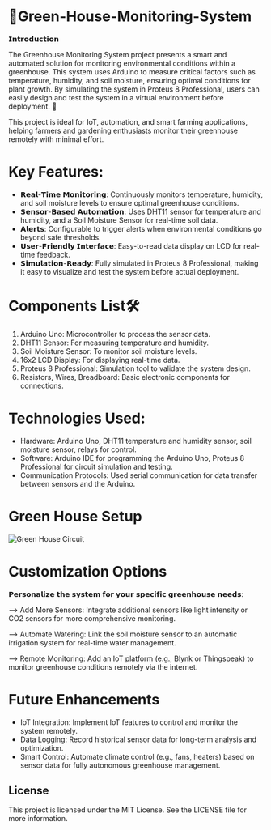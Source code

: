 # 🌿Green-House-Monitoring-System

𝗜𝗻𝘁𝗿𝗼𝗱𝘂𝗰𝘁𝗶𝗼𝗻

The Greenhouse Monitoring System project presents a smart and automated solution for monitoring environmental conditions within a greenhouse. This system uses Arduino to measure critical factors such as temperature, humidity, and soil moisture, ensuring optimal conditions for plant growth. By simulating the system in Proteus 8 Professional, users can easily design and test the system in a virtual environment before deployment. 🌱

This project is ideal for IoT, automation, and smart farming applications, helping farmers and gardening enthusiasts monitor their greenhouse remotely with minimal effort.

# Key Features:

- 𝗥𝗲𝗮𝗹-𝗧𝗶𝗺𝗲 𝗠𝗼𝗻𝗶𝘁𝗼𝗿𝗶𝗻𝗴: Continuously monitors temperature, humidity, and soil moisture levels to ensure optimal greenhouse conditions.
- 𝗦𝗲𝗻𝘀𝗼𝗿-𝗕𝗮𝘀𝗲𝗱 𝗔𝘂𝘁𝗼𝗺𝗮𝘁𝗶𝗼𝗻: Uses DHT11 sensor for temperature and humidity, and a Soil Moisture Sensor for real-time soil data.
- 𝗔𝗹𝗲𝗿𝘁𝘀: Configurable to trigger alerts when environmental conditions go beyond safe thresholds.
- 𝗨𝘀𝗲𝗿-𝗙𝗿𝗶𝗲𝗻𝗱𝗹𝘆 𝗜𝗻𝘁𝗲𝗿𝗳𝗮𝗰𝗲: Easy-to-read data display on LCD for real-time feedback.
- 𝗦𝗶𝗺𝘂𝗹𝗮𝘁𝗶𝗼𝗻-𝗥𝗲𝗮𝗱𝘆: Fully simulated in Proteus 8 Professional, making it easy to visualize and test the system before actual deployment.

 # Components List🛠️
  
  1.  Arduino Uno: Microcontroller to process the sensor data.
  2.  DHT11 Sensor: For measuring temperature and humidity.
  3.  Soil Moisture Sensor: To monitor soil moisture levels.
  4.  16x2 LCD Display: For displaying real-time data.
  5.  Proteus 8 Professional: Simulation tool to validate the system design.
  6.  Resistors, Wires, Breadboard: Basic electronic components for connections.


 # Technologies Used:
 
- Hardware: Arduino Uno, DHT11 temperature and humidity sensor, soil moisture sensor, relays for control.
- Software: Arduino IDE for programming the Arduino Uno, Proteus 8 Professional for circuit simulation and testing.
- Communication Protocols: Used serial communication for data transfer between sensors and the Arduino.

# Green House  Setup
![Green House Circuit](https://github.com/user-attachments/assets/6c9e453d-3003-4c1a-bb94-ed880861afc4)

 # Customization Options 
 
𝗣𝗲𝗿𝘀𝗼𝗻𝗮𝗹𝗶𝘇𝗲 𝘁𝗵𝗲 𝘀𝘆𝘀𝘁𝗲𝗺 𝗳𝗼𝗿 𝘆𝗼𝘂𝗿 𝘀𝗽𝗲𝗰𝗶𝗳𝗶𝗰 𝗴𝗿𝗲𝗲𝗻𝗵𝗼𝘂𝘀𝗲 𝗻𝗲𝗲𝗱𝘀:

--> Add More Sensors: Integrate additional sensors like light intensity or CO2 sensors for more comprehensive monitoring.

--> Automate Watering: Link the soil moisture sensor to an automatic irrigation system for real-time water management.

--> Remote Monitoring: Add an IoT platform (e.g., Blynk or Thingspeak) to monitor greenhouse conditions remotely via the internet.

# Future Enhancements 

- IoT Integration: Implement IoT features to control and monitor the system remotely.
- Data Logging: Record historical sensor data for long-term analysis and optimization.
- Smart Control: Automate climate control (e.g., fans, heaters) based on sensor data for fully autonomous greenhouse management.

 ## License 

This project is licensed under the MIT License. See the LICENSE file for more information.
